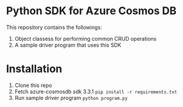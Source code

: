 # Python SDK for Azure Cosmos DB
This repository contains the followings:

1. Object classess for performing common CRUD operations
2. A sample driver program that uses this SDK


# Installation

1. Clone this repo
2. Fetch azure-cosmosdb sdk 3.3.1 `pip install -r requirements.txt`
3. Run sample driver program `python program.py`
